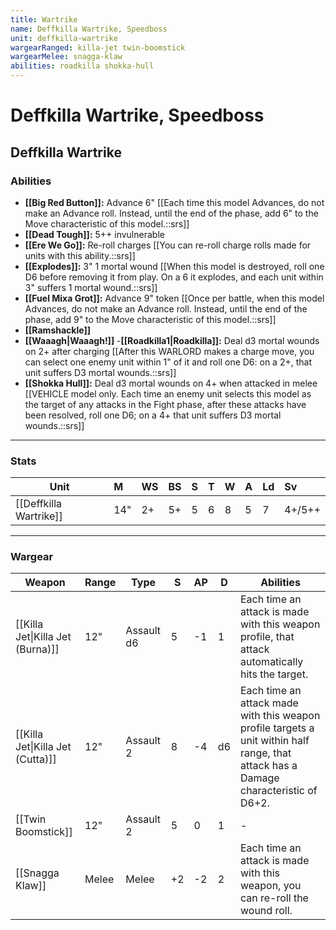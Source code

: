 ```yaml
---
title: Wartrike
name: Deffkilla Wartrike, Speedboss
unit: deffkilla-wartrike
wargearRanged: killa-jet twin-boomstick
wargearMelee: snagga-klaw
abilities: roadkilla shokka-hull
---
```


# Deffkilla Wartrike, Speedboss
## Deffkilla Wartrike
### Abilities
- **[[Big Red Button]]:** Advance 6" [[Each time this model Advances, do not make an Advance roll. Instead, until the end of the phase, add 6" to the Move characteristic of this model.::srs]]
- **[[Dead Tough]]:** 5++ invulnerable
- **[[Ere We Go]]:** Re-roll charges [[You can re-roll charge rolls made for units with this ability.::srs]]
- **[[Explodes]]:** 3" 1 mortal wound [[When this model is destroyed, roll one D6 before removing it from play. On a 6 it explodes, and each unit within 3" suffers 1 mortal wound.::srs]]
- **[[Fuel Mixa Grot]]:** Advance 9" token [[Once per battle, when this model Advances, do not make an Advance roll. Instead, until the end of the phase, add 9" to the Move characteristic of this model.::srs]]
- **[[Ramshackle]]**
- **[[Waaagh\|Waaagh!]]**
-**[[Roadkilla1\|Roadkilla]]:** Deal d3 mortal wounds on 2+ after charging [[After this WARLORD makes a charge move, you can select one enemy unit within 1" of it and roll one D6: on a 2+, that unit suffers D3 mortal wounds.::srs]]
- **[[Shokka Hull]]:** Deal d3 mortal wounds on 4+ when attacked in melee [[VEHICLE model only. Each time an enemy unit selects this model as the target of any attacks in the Fight phase, after these attacks have been resolved, roll one D6; on a 4+ that unit suffers D3 mortal wounds.::srs]]

---

### Stats

| Unit                   | M   | WS  | BS  | S   | T   | W   | A   | Ld  | Sv     |
| ---------------------- |:--- |:--- |:--- |:--- |:--- |:--- |:--- |:--- |:------ |
| [[Deffkilla Wartrike]] | 14" | 2+  | 5+  | 5   | 6   | 8   | 5   | 7   | 4+/5++ |

---

### Wargear

| Weapon | Range | Type | S   | AP  | D   | Abilities |
| ------ | ----- | ---- | --- | --- | --- | --------- |
| [[Killa Jet\|Killa Jet (Burna)]] | 12" | Assault d6 | 5   | -1  | 1   | Each time an attack is made with this weapon profile, that attack automatically hits the target.                                     |
| [[Killa Jet\|Killa Jet (Cutta)]] | 12" | Assault 2  | 8   | -4  | d6  | Each time an attack made with this weapon profile targets a unit within half range, that attack has a Damage characteristic of D6+2. | 
| [[Twin Boomstick]] | 12"   | Assault 2 | 5   | 0   | 1   | -         |
| [[Snagga Klaw]] | Melee | Melee | +2  | -2  | 2   | Each time an attack is made with this weapon, you can re-roll the wound roll. | 
